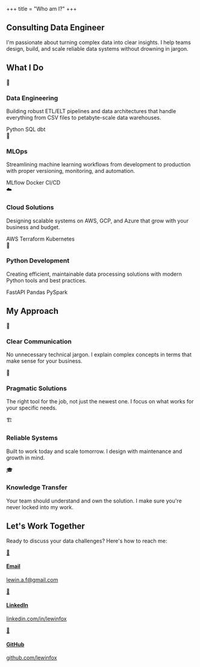 +++
title = "Who am I?"
+++

<div class="about-hero">
    <div class="about-intro">
        <h2>Consulting Data Engineer</h2>
        <p>I'm passionate about turning complex data into clear insights. I help teams design, build, and scale reliable data systems without drowning in jargon.</p>
    </div>
</div>

<div class="about-services">
    <h2>What I Do</h2>
    <div class="services-grid">
        <div class="service-card">
            <span class="service-icon">🔧</span>
            <h3>Data Engineering</h3>
            <p>Building robust ETL/ELT pipelines and data architectures that handle everything from CSV files to petabyte-scale data warehouses.</p>
            <div class="tech-tags">
                <span class="tech-tag">Python</span>
                <span class="tech-tag">SQL</span>
                <span class="tech-tag">dbt</span>
            </div>
        </div>
        <div class="service-card">
            <span class="service-icon">🤖</span>
            <h3>MLOps</h3>
            <p>Streamlining machine learning workflows from development to production with proper versioning, monitoring, and automation.</p>
            <div class="tech-tags">
                <span class="tech-tag">MLflow</span>
                <span class="tech-tag">Docker</span>
                <span class="tech-tag">CI/CD</span>
            </div>
        </div>
        <div class="service-card">
            <span class="service-icon">☁️</span>
            <h3>Cloud Solutions</h3>
            <p>Designing scalable systems on AWS, GCP, and Azure that grow with your business and budget.</p>
            <div class="tech-tags">
                <span class="tech-tag">AWS</span>
                <span class="tech-tag">Terraform</span>
                <span class="tech-tag">Kubernetes</span>
            </div>
        </div>
        <div class="service-card">
            <span class="service-icon">🐍</span>
            <h3>Python Development</h3>
            <p>Creating efficient, maintainable data processing solutions with modern Python tools and best practices.</p>
            <div class="tech-tags">
                <span class="tech-tag">FastAPI</span>
                <span class="tech-tag">Pandas</span>
                <span class="tech-tag">PySpark</span>
            </div>
        </div>
    </div>
</div>

<div class="about-approach">
    <h2>My Approach</h2>
    <div class="approach-grid">
        <div class="approach-card">
            <div class="approach-icon">💬</div>
            <h3>Clear Communication</h3>
            <p>No unnecessary technical jargon. I explain complex concepts in terms that make sense for your business.</p>
        </div>
        <div class="approach-card">
            <div class="approach-icon">🎯</div>
            <h3>Pragmatic Solutions</h3>
            <p>The right tool for the job, not just the newest one. I focus on what works for your specific needs.</p>
        </div>
        <div class="approach-card">
            <div class="approach-icon">🏗️</div>
            <h3>Reliable Systems</h3>
            <p>Built to work today and scale tomorrow. I design with maintenance and growth in mind.</p>
        </div>
        <div class="approach-card">
            <div class="approach-icon">🎓</div>
            <h3>Knowledge Transfer</h3>
            <p>Your team should understand and own the solution. I make sure you're never locked into my work.</p>
        </div>
    </div>
</div>

<div class="about-contact">
    <h2>Let's Work Together</h2>
    <p>Ready to discuss your data challenges? Here's how to reach me:</p>
    <div class="contact-links">
        <a href="mailto:lewin.a.f@gmail.com" class="contact-card">
            <div class="contact-icon">📧</div>
            <div class="contact-info">
                <h4>Email</h4>
                <p>lewin.a.f@gmail.com</p>
            </div>
        </a>
        <a href="https://linkedin.com/in/lewinfox" class="contact-card">
            <div class="contact-icon">💼</div>
            <div class="contact-info">
                <h4>LinkedIn</h4>
                <p>linkedin.com/in/lewinfox</p>
            </div>
        </a>
        <a href="https://github.com/lewinfox" class="contact-card">
            <div class="contact-icon">🐙</div>
            <div class="contact-info">
                <h4>GitHub</h4>
                <p>github.com/lewinfox</p>
            </div>
        </a>
    </div>
</div>

